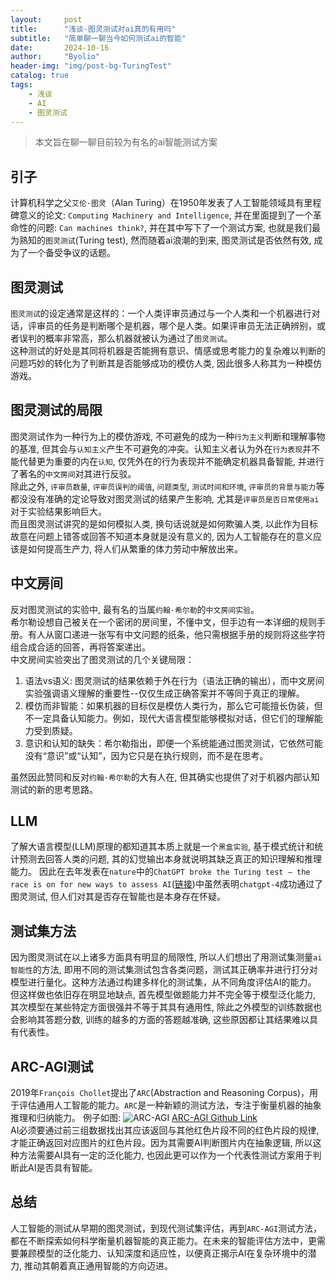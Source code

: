 ```yaml
---
layout:     post
title:      "浅谈-图灵测试对ai真的有用吗"
subtitle:   "简单聊一聊当今如何测试ai的智能"
date:       2024-10-16
author:     "Byolio"
header-img: "img/post-bg-TuringTest"
catalog: true
tags:
    - 浅谈
    - AI
    - 图灵测试
---
```

> 本文旨在聊一聊目前较为有名的ai智能测试方案

## 引子
计算机科学之父`艾伦·图灵`（Alan Turing）在1950年发表了人工智能领域具有里程碑意义的论文: `Computing Machinery and Intelligence`, 并在里面提到了一个革命性的问题: `Can machines think?`, 并在其中写下了一个测试方案, 也就是我们最为熟知的`图灵测试`(Turing test), 然而随着ai浪潮的到来, 图灵测试是否依然有效, 成为了一个备受争议的话题。
## 图灵测试
`图灵测试`的设定通常是这样的：一个人类评审员通过与一个人类和一个机器进行对话，评审员的任务是判断哪个是机器，哪个是人类。如果评审员无法正确辨别，或者误判的概率非常高，那么机器就被认为通过了`图灵测试`。 \
这种测试的好处是其同将机器是否能拥有意识、情感或思考能力的复杂难以判断的问题巧妙的转化为了判断其是否能够成功的模仿人类, 因此很多人称其为一种模仿游戏。

## 图灵测试的局限
图灵测试作为一种行为上的模仿游戏, 不可避免的成为一种`行为主义`判断和理解事物的基准, 但其会与`认知主义`产生不可避免的冲突。认知主义者认为外在`行为表现`并不能代替更为重要的内在`认知`, 仅凭外在的行为表现并不能确定机器具备智能, 并进行了著名的`中文房间`对其进行反驳。 \
除此之外, `评审员数量`, `评审员误判的阈值`, `问题类型`, `测试时间和环境`, `评审员的背景与能力`等都没没有准确的定论导致对图灵测试的结果产生影响, 尤其是`评审员是否日常使用ai`对于实验结果影响巨大。 \
而且图灵测试讲究的是如何模拟人类, 换句话说就是如何欺骗人类, 以此作为目标故意在问题上错答或回答不知道本身就是没有意义的, 因为人工智能存在的意义应该是如何提高生产力, 将人们从繁重的体力劳动中解放出来。

## 中文房间
反对图灵测试的实验中, 最有名的当属`约翰·希尔勒`的`中文房间实验`。 \
希尔勒设想自己被关在一个密闭的房间里，不懂中文，但手边有一本详细的规则手册。有人从窗口递进一张写有中文问题的纸条，他只需根据手册的规则将这些字符组合成合适的回答，再将答案递出。 \
中文房间实验突出了图灵测试的几个关键局限：
1. 语法vs语义: 图灵测试的结果依赖于外在行为（语法正确的输出），而中文房间实验强调语义理解的重要性--仅仅生成正确答案并不等同于真正的理解。 
2. 模仿而非智能：如果机器的目标仅是模仿人类行为，那么它可能擅长伪装，但不一定具备认知能力。例如，现代大语言模型能够模拟对话，但它们的理解能力受到质疑。 
3. 意识和认知的缺失：希尔勒指出，即便一个系统能通过图灵测试，它依然可能没有“意识”或“认知”，因为它只是在执行规则，而不是在思考。 

虽然因此赞同和反对`约翰·希尔勒`的大有人在, 但其确实也提供了对于机器内部认知测试的新的思考思路。 

## LLM
了解大语言模型(LLM)原理的都知道其本质上就是一个`黑盒实验`, 基于模式统计和统计预测去回答人类的问题, 其的幻觉输出本身就说明其缺乏真正的知识理解和推理能力。 因此在去年发表在`nature`中的`ChatGPT broke the Turing test — the race is on for new ways to assess AI`([链接](https://www.nature.com/articles/d41586-023-02361-7))中虽然表明`chatgpt-4`成功通过了图灵测试, 但人们对其是否存在智能也是本身存在怀疑。

## 测试集方法
因为图灵测试在以上诸多方面具有明显的局限性, 所以人们想出了用测试集测量`ai智能性`的方法, 即用不同的测试集测试包含各类问题，测试其正确率并进行打分对模型进行量化。这种方法通过构建多样化的测试集，从不同角度评估AI的能力。 \
但这样做也依旧存在明显地缺点, 首先模型做题能力并不完全等于模型泛化能力, 其次模型在某些特定方面很强并不等于其具有通用性, 除此之外模型的训练数据也会影响其答题分数, 训练的越多的方面的答题越准确, 这些原因都让其结果难以具有代表性。

## ARC-AGI测试
2019年`François Chollet`提出了`ARC`(Abstraction and Reasoning Corpus)，用于评估通用人工智能的能力。`ARC`是一种新颖的测试方法，专注于衡量机器的抽象推理和归纳能力。
例子如图:
![ARC-AGI](https://cdn.jsdelivr.net/gh/byolio/newtc@main/img/ARC-AGI.png)
[ARC-AGI Github Link](https://github.com/fchollet/ARC-AGI?tab=readme-ov-file) \
AI必须要通过前三组数据找出其应该返回与其他红色片段不同的红色片段的规律, 才能正确返回对应图片的红色片段。因为其需要AI判断图片内在抽象逻辑, 所以这种方法需要AI具有一定的泛化能力, 也因此更可以作为一个代表性测试方案用于判断此AI是否具有智能。

## 总结
人工智能的测试从早期的图灵测试，到现代测试集评估，再到`ARC-AGI`测试方法，都在不断探索如何科学衡量机器智能的真正能力。在未来的智能评估方法中，更需要兼顾模型的泛化能力、认知深度和适应性，以便真正揭示AI在复杂环境中的潜力, 推动其朝着真正通用智能的方向迈进。

